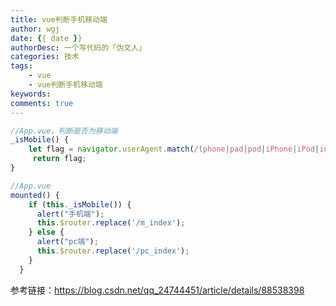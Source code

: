 ```yaml
---
title: vue判断手机移动端
author: wgj
date: {{ date }}
authorDesc: 一个写代码的「伪文人」
categories: 技术
tags:
    - vue
    - vue判断手机移动端
keywords:
comments: true 
---
```


````js
//App.vue，判断是否为移动端
_isMobile() {
    let flag = navigator.userAgent.match(/(phone|pad|pod|iPhone|iPod|ios|iPad|Android|Mobile|BlackBerry|IEMobile|MQQBrowser|JUC|Fennec|wOSBrowser|BrowserNG|WebOS|Symbian|Windows Phone)/i)
	 return flag;
}

````
<!-- more -->
````js
//App.vue
mounted() {
    if (this._isMobile()) {
      alert("手机端");
      this.$router.replace('/m_index');
    } else {
      alert("pc端");
      this.$router.replace('/pc_index');
    }
  }
````

参考链接：<https://blog.csdn.net/qq_24744451/article/details/88538398> 